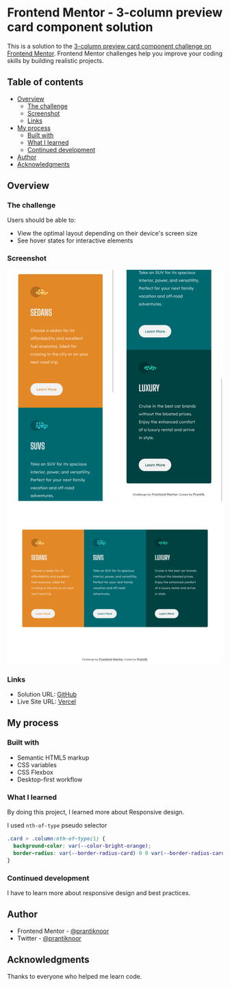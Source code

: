 # Frontend Mentor - 3-column preview card component solution

This is a solution to the [3-column preview card component challenge on Frontend Mentor](https://www.frontendmentor.io/challenges/3column-preview-card-component-pH92eAR2-). Frontend Mentor challenges help you improve your coding skills by building realistic projects. 

## Table of contents

- [Overview](#overview)
  - [The challenge](#the-challenge)
  - [Screenshot](#screenshot)
  - [Links](#links)
- [My process](#my-process)
  - [Built with](#built-with)
  - [What I learned](#what-i-learned)
  - [Continued development](#continued-development)
- [Author](#author)
- [Acknowledgments](#acknowledgments)


## Overview

### The challenge

Users should be able to:

- View the optimal layout depending on their device's screen size
- See hover states for interactive elements

### Screenshot

<img src="screenshots/ss-mobile-part1.png" width="49.5%"/> <img src="screenshots/ss-mobile-part2.png" width="49.5%"/>
<img src="screenshots/ss-desktop.png">


### Links

- Solution URL: [GitHub](https://github.com/prantiknoor/frontend-mentor-challenges/tree/master/3-column-preview-card-component)
- Live Site URL: [Vercel](https://3-column-preview-card-component-prantiknoor.vercel.app)

## My process

### Built with

- Semantic HTML5 markup
- CSS variables
- CSS Flexbox
- Desktop-first workflow


### What I learned

By doing this project, I learned more about Responsive design.

I used `nth-of-type` pseudo selector

```css
.card > .column:nth-of-type(1) {
  background-color: var(--color-bright-orange);
  border-radius: var(--border-radius-card) 0 0 var(--border-radius-card);
}
```

### Continued development

I have to learn more about responsive design and best practices.

## Author

- Frontend Mentor - [@prantiknoor](https://www.frontendmentor.io/profile/prantiknoor)
- Twitter - [@prantiknoor](https://www.twitter.com/prantiknoor)


## Acknowledgments

Thanks to everyone who helped me learn code.
